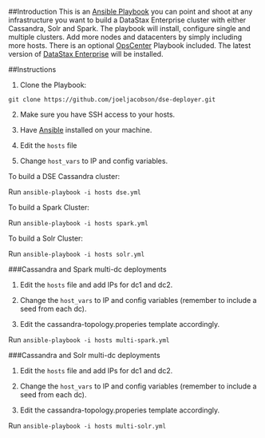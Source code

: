 ##Introduction
This is an [Ansible Playbook](http://docs.ansible.com/playbooks.html) you can point and shoot at any infrastructure you want to build a DataStax Enterprise cluster with either Cassandra, Solr and Spark. The playbook will install, configure single and multiple clusters. Add more nodes and datacenters by simply including more hosts. There is an optional [OpsCenter](http://www.datastax.com/products/datastax-enterprise-visual-admin) Playbook included. The latest version of [DataStax Enterprise](http://www.datastax.com/what-we-offer/products-services/datastax-enterprise) will be installed.  

##Instructions
1. Clone the Playbook: 
```
git clone https://github.com/joeljacobson/dse-deployer.git
```
2. Make sure you have SSH access to your hosts. 

3. Have [Ansible](http://docs.ansible.com/intro_installation.html) installed on your machine.

5. Edit the ```hosts``` file

6. Change ```host_vars``` to IP and config variables.   

To build a DSE Cassandra cluster:

Run ```ansible-playbook -i hosts dse.yml```

To build a Spark Cluster:

Run ```ansible-playbook -i hosts spark.yml```

To build a Solr Cluster:

Run ```ansible-playbook -i hosts solr.yml```

###Cassandra and Spark multi-dc deployments

1. Edit the ```hosts``` file and add IPs for dc1 and dc2.

2. Change the ```host_vars``` to IP and config variables (remember to include a seed from each dc).

3. Edit the cassandra-topology.properies template accordingly.

Run ```ansible-playbook -i hosts multi-spark.yml```

###Cassandra and Solr multi-dc deployments

1. Edit the ```hosts``` file and add IPs for dc1 and dc2.

2. Change the ```host_vars``` to IP and config variables (remember to include a seed from each dc).

3. Edit the cassandra-topology.properies template accordingly.

Run ```ansible-playbook -i hosts multi-solr.yml```
